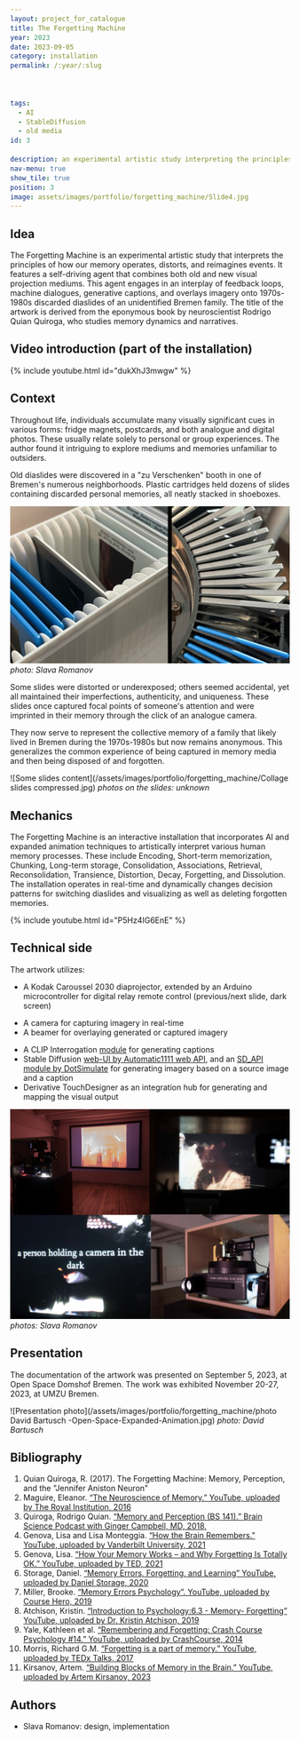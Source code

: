 ```yaml
---
layout: project_for_catalogue
title: The Forgetting Machine
year: 2023
date: 2023-09-05
category: installation
permalink: /:year/:slug



tags:
  - AI
  - StableDiffusion
  - old media
id: 3

description: an experimental artistic study interpreting the principles of how our memory operates, distorts and reimagines the events taking place
nav-menu: true
show_tile: true
position: 3
image: assets/images/portfolio/forgetting_machine/Slide4.jpg
---
```

## Idea
The Forgetting Machine is an experimental artistic study that interprets the principles of how our memory operates, distorts, and reimagines events. It features a self-driving agent that combines both old and new visual projection mediums. This agent engages in an interplay of feedback loops, machine dialogues, generative captions, and overlays imagery onto 1970s-1980s discarded diaslides of an unidentified Bremen family. The title of the artwork is derived from the eponymous book by neuroscientist Rodrigo Quian Quiroga, who studies memory dynamics and narratives.

## Video introduction (part of the installation)
{% include youtube.html id="dukXhJ3mwgw" %}

## Context
Throughout life, individuals accumulate many visually significant cues in various forms: fridge magnets, postcards, and both analogue and digital photos. These usually relate solely to personal or group experiences. The author found it intriguing to explore mediums and memories unfamiliar to outsiders.

Old diaslides were discovered in a "zu Verschenken" booth in one of Bremen's numerous neighborhoods. Plastic cartridges held dozens of slides containing discarded personal memories, all neatly stacked in shoeboxes.

![Old diaslides](/assets/images/portfolio/forgetting_machine/Slide4.jpg)
*photo: Slava Romanov*

Some slides were distorted or underexposed; others seemed accidental, yet all maintained their imperfections, authenticity, and uniqueness. These slides once captured focal points of someone's attention and were imprinted in their memory through the click of an analogue camera.

They now serve to represent the collective memory of a family that likely lived in Bremen during the 1970s-1980s but now remains anonymous. This generalizes the common experience of being captured in memory media and then being disposed of and forgotten.

![Some slides content](/assets/images/portfolio/forgetting_machine/Collage slides compressed.jpg)
*photos on the slides: unknown*

## Mechanics
The Forgetting Machine is an interactive installation that incorporates AI and expanded animation techniques to artistically interpret various human memory processes. These include Encoding, Short-term memorization, Chunking, Long-term storage, Consolidation, Associations, Retrieval, Reconsolidation, Transience, Distortion, Decay, Forgetting, and Dissolution. The installation operates in real-time and dynamically changes decision patterns for switching diaslides and visualizing as well as deleting forgotten memories.

{% include youtube.html id="P5Hz4IG6EnE" %}


## Technical side

The artwork utilizes: 
* A Kodak Caroussel 2030 diaprojector, extended by an Arduino microcontroller for digital relay remote control (previous/next slide, dark screen)
- A camera for capturing imagery in real-time
- A beamer for overlaying generated or captured imagery
* A CLIP Interrogation [module](https://github.com/pharmapsychotic/clip-interrogator-ext) for generating captions
* Stable Diffusion [web-UI by Automatic1111 web API](https://github.com/AUTOMATIC1111/stable-diffusion-webui), and an [SD_API module by DotSimulate](https://www.patreon.com/posts/touchdesigner-76982551) for generating imagery based on a source image and a caption
* Derivative TouchDesigner as an integration hub for generating and mapping the visual output

![Equipment](/assets/images/portfolio/forgetting_machine/TechCollage.jpg)
*photos: Slava Romanov*

## Presentation
The documentation of the artwork was presented on September 5, 2023, at Open Space Domshof Bremen. 
The work was exhibited November 20-27, 2023, at UMZU Bremen.

![Presentation photo](/assets/images/portfolio/forgetting_machine/photo David Bartusch -Open-Space-Expanded-Animation.jpg)
*photo: David Bartusch*

## Bibliography
1. Quian Quiroga, R. (2017). The Forgetting Machine: Memory, Perception, and the "Jennifer Aniston Neuron"
2. Maguire, Eleanor. [“The Neuroscience of Memory.” YouTube, uploaded by The Royal Institution, 2016](https://www.youtube.com/watch?v=gdzmNwTLakg)
3. Quiroga, Rodrigo Quian. [“Memory and Perception (BS 141).” Brain Science Podcast with Ginger Campbell, MD, 2018,](https://brainsciencepodcast.com/bsp/2018/141-quiroga-memory) 
4. Genova, Lisa and Lisa Monteggia. [“How the Brain Remembers.” YouTube, uploaded by Vanderbilt University, 2021](https://www.youtube.com/watch?v=FhflBSfCrCM) 
5. Genova, Lisa. [“How Your Memory Works – and Why Forgetting Is Totally OK.” YouTube, uploaded by TED, 2021](https://www.youtube.com/watch?v=Irx0tC92fdE)
6. Storage, Daniel. [“Memory Errors, Forgetting, and Learning” YouTube, uploaded by Daniel Storage, 2020](https://www.youtube.com/watch?v=p9Fx5DcnVwk)
7. Miller, Brooke. [“Memory Errors Psychology”. YouTube, uploaded by Course Hero, 2019](https://www.youtube.com/watch?v=p9Fx5DcnVwk)
8. Atchison, Kristin. [“Introduction to Psychology:6.3 - Memory- Forgetting” YouTube, uploaded by Dr. Kristin Atchison, 2019](https://www.youtube.com/watch?v=p9Fx5DcnVwk)
9. Yale, Kathleen et al. [“Remembering and Forgetting: Crash Course Psychology #14.” YouTube, uploaded by CrashCourse, 2014](https://www.youtube.com/watch?v=HVWbrNls-Kw)
10. Morris, Richard G.M. [“Forgetting is a part of memory.” YouTube, uploaded by TEDx Talks, 2017](https://www.youtube.com/watch?v=vNyZmSg92HI)
11. Kirsanov, Artem. [“Building Blocks of Memory in the Brain.” YouTube, uploaded by Artem Kirsanov, 2023](https://www.youtube.com/watch?v=X5trRLX7PQY)


## Authors
- Slava Romanov: design, implementation